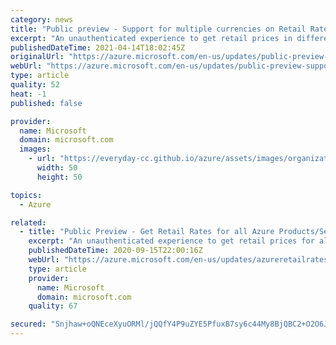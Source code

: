 ```yaml
---
category: news
title: "Public preview - Support for multiple currencies on Retail Rates API for all Azure products/services"
excerpt: "An unauthenticated experience to get retail prices in different currencies for all Azure products/services (including Reserved Instances)."
publishedDateTime: 2021-04-14T18:02:45Z
originalUrl: "https://azure.microsoft.com/en-us/updates/public-preview-support-for-multiple-currencies-on-retail-rates-api-for-all-azure-productsservices/"
webUrl: "https://azure.microsoft.com/en-us/updates/public-preview-support-for-multiple-currencies-on-retail-rates-api-for-all-azure-productsservices/"
type: article
quality: 52
heat: -1
published: false

provider:
  name: Microsoft
  domain: microsoft.com
  images:
    - url: "https://everyday-cc.github.io/azure/assets/images/organizations/microsoft.com-50x50.jpg"
      width: 50
      height: 50

topics:
  - Azure

related:
  - title: "Public Preview - Get Retail Rates for all Azure Products/Services"
    excerpt: "An unauthenticated experience to get retail prices for all Azure Products/Services (including Reserved Instances)."
    publishedDateTime: 2020-09-15T22:00:16Z
    webUrl: "https://azure.microsoft.com/en-us/updates/azureretailrates/"
    type: article
    provider:
      name: Microsoft
      domain: microsoft.com
    quality: 67

secured: "Snjhaw+oQNEceXyuORMl/jQQfY4P9uZYE5PfuxB7sy6c44My8BjQBC2+O2O6JUIWBNirLnwpJElbdDsN+McaldkcbM/f7erWKXPyge9UeU3f6PFnVpk8TqSkzIueQD+omTR1PuJ1mDxCc3s3fU8HuaKPPUuP+vF5Swk3lPSaLpzhUQIGMgnS54NmYVyPzZMDv1XbL1wvTQ5cEn5KyeRCnDg7TBb38Auo/26CXD17XfR5M/8aqfDLU4CxIb3GVzxNYMEWJ/I1T4+sLgwxdhPJ7WgWqoVekkr0EOSTkNOFXBMDe1cQwQgXGkd89Ps68YE8TQlr3UFCzIkTNqcsBoCzMnK8SCcGjHf17HjEGkGDSvc=;oJubXgQ2eMUsx44/BsicvQ=="
---
```



